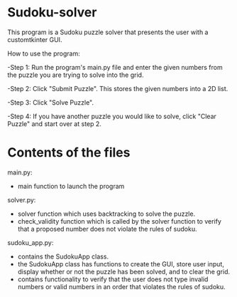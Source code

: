 # Sudoku-solver
This program is a Sudoku puzzle solver that presents the user with a customtkinter GUI.

How to use the program:

-Step 1: Run the program's main.py file and enter the given numbers from the puzzle you are trying to solve into the grid.

-Step 2: Click "Submit Puzzle". This stores the given numbers into a 2D list.

-Step 3: Click "Solve Puzzle".

-Step 4: If you have another puzzle you would like to solve, click "Clear Puzzle" and start over at step 2.

# Contents of the files
main.py:
- main function to launch the program

solver.py:
- solver function which uses backtracking to solve the puzzle.
- check_validity function which is called by the solver function to verify that a proposed number does not violate the rules of sudoku.

sudoku_app.py:
- contains the SudokuApp class.
- the SudokuApp class has functions to create the GUI, store user input, display whether or not the puzzle has been solved, and to clear the grid.
- contains functionality to verify that the user does not type invalid numbers or valid numbers in an order that violates the rules of sudoku.

